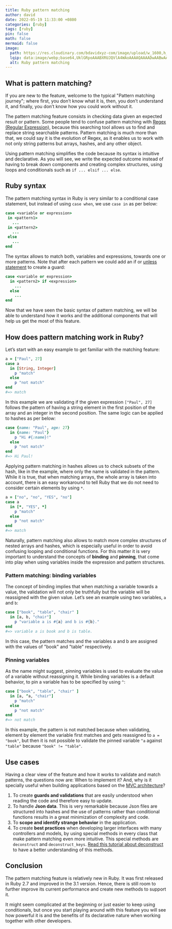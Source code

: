 ```yaml
---
title: Ruby pattern matching
author: david
date: 2022-05-19 11:33:00 +0800
categories: [ruby]
tags: [ruby]
pin: false
math: false
mermaid: false
image:
  path: https://res.cloudinary.com/bdavidxyz-com/image/upload/w_1600,h_836,q_100/l_text:Karla_72_bold:Ruby%20pattern%20matching,co_rgb:ffe4e6,c_fit,w_1400,h_240/fl_layer_apply,g_south_west,x_100,y_180/l_text:Karla_48:A%20simple%20article%20about%20Ruby,co_rgb:ffe4e680,c_fit,w_1400/fl_layer_apply,g_south_west,x_100,y_100/newblog/globals/bg_me.jpg
  lqip: data:image/webp;base64,UklGRpoAAABXRUJQVlA4WAoAAAAQAAAADwAABwAAQUxQSDIAAAARL0AmbZurmr57yyIiqE8oiG0bejIYEQTgqiDA9vqnsUSI6H+oAERp2HZ65qP/VIAWAFZQOCBCAAAA8AEAnQEqEAAIAAVAfCWkAALp8sF8rgRgAP7o9FDvMCkMde9PK7euH5M1m6VWoDXf2FkP3BqV0ZYbO6NA/VFIAAAA
  alt: Ruby pattern matching
---
```


## What is pattern matching?

If you are new to the feature, welcome to the typical "Pattern matching journey"; where first, you don’t know what it is, then, you don’t understand it, and finally, you don’t know how you could work without it.

The pattern matching feature consists in checking data given an expected result or pattern. Some people tend to confuse pattern matching with [Regex (Regular Expression)](https://bootrails.com/blog/ruby-regex-friendly-guide/), because this searching tool allows us to find and replace string searchable patterns. Pattern matching is much more than that, we could say it is the evolution of Regex, as it enables us to work with not only string patterns but arrays, hashes,  and any other object.

Using pattern matching simplifies the code because its syntax is intuitive and declarative. As you will see, we write the expected outcome instead of having to break down components and creating complex structures, using loops and conditionals such as `if ... elsif ... else`.

## Ruby syntax

The pattern matching syntax in Ruby is very similar to a conditional case statement, but instead of using `case when`, we use `case in` as per below:

```ruby
case <variable or expression>
 in <pattern1>
   ...
 in <pattern2>
   ...
 else
   ...
end
```

The syntax allows to match both, variables and expressions, towards one or more patterns. Note that after each pattern we could add an if or [unless statement](https://bootrails.com/blog/ruby-unless/) to create a guard:

```ruby
case <variable or expression>
  in <pattern2> if <expression>
    ...
  else
    ...
end
```

Now that we have seen the basic syntax of pattern matching, we will be able to understand how it works and the additional components that will help us get the most of this feature.

## How does pattern matching work in Ruby?

Let’s start with an easy example to get familiar with the matching feature:

```ruby
a = ["Paul", 27]
case a
  in [String, Integer]
    p "match"
  else
    p "not match"
end
#=> match
```

In this example we are validating if the given expression `["Paul", 27]` follows the pattern of having a string element in the first position of the array and an integer in the second position. The same logic can be applied to hashes as per below:

```ruby
case {name: "Paul", age: 27}
  in {name: "Paul"}
    p "Hi #{:name}!"
  else
    p "not match"
end
#=> Hi Paul!
```

Applying pattern matching in hashes allows us to check subsets of the hash, like in the example, where only the name is validated in the pattern. While it is true, that when matching arrays, the whole array is taken into account, there is an easy workaround to tell Ruby that we do not need to consider certain elements by using `*`.

```ruby
a = ["no", "no", "YES", "no"]
case a
  in [*, "YES", *]
    p "match"
  else
    p "not match"
end
#=> match
```

Naturally, pattern matching also allows to match more complex structures of nested arrays and hashes, which is especially useful in order to avoid confusing looping and conditional functions. For this matter it is very important to understand the concepts of **binding** and **pinning**, that come into play when using variables inside the expression and pattern structures.

### Pattern matching: binding variables

The concept of binding implies that when matching a variable towards a value, the validation will not only be truthfully but the variable will be reassigned with the given value. Let’s see an example using two variables, `a` and `b`:

```ruby
case ["book", "table", "chair" ]
  in [a, b, "chair"]
    p "variable a is #{a} and b is #{b}."
end
#=> variable a is book and b is table.
```

In this case, the pattern matches and the variables a and b are assigned with the values of "book" and "table" respectively.

### Pinning variables

As the name might suggest, pinning variables is used to evaluate the value of a variable without reassigning it. While binding variables is a default behavior, to pin a variable has to be specified by using `^`:

```ruby
case ["book", "table", "chair" ]
  in [a, ^a, "chair"]
    p "match"
  else
    p "not match"
end
#=> not match
```

In this example, the pattern is not matched because when validating, element by element the variable first matches and gets reassigned to  `a = "book"`, but then it is not possible to validate the pinned variable `^a` against `"table"` because `"book" != "table"`.

## Use cases

Having a clear view of the feature and how it works to validate and match patterns, the questions now are: When to implement it? And, why is it specially useful when building applications based on the [MVC architecture](https://bootrails.com/blog/ruby-on-rails-mvc/)?

1. To create **guards and validations** that are easily understood when reading the code and therefore easy to update.
2. To handle **Json data**. This is very remarkable because Json files are structured into hashes and the use of patterns rather than conditional functions results in a great minimization of complexity and code.
3. To **scope and identify strange behavior** in the application.
4. To create **best practices** when developing larger interfaces with many controllers and models, by using special methods in every class that make pattern matching even more intuitive. This special methods are `deconstruct` and `deconstruct_keys`. <a href="https://www.toptal.com/ruby/ruby-pattern-matching-tutorial#:~:text=Deconstruct%20and%20Deconstruct_keys" target="_blank" >Read this tutorial about deconstruct</a> to have a better understanding of this methods.

## Conclusion

The pattern matching feature is relatively new in Ruby. It was first released in Ruby 2.7 and improved in the 3.1 version. Hence, there is still room to further improve its current performance  and create new methods to support it.

It might seem complicated at the beginning or just easier to keep using conditionals, but once you start playing around with this feature you will see how powerful it is and the benefits of its declarative nature when working together with other developers.